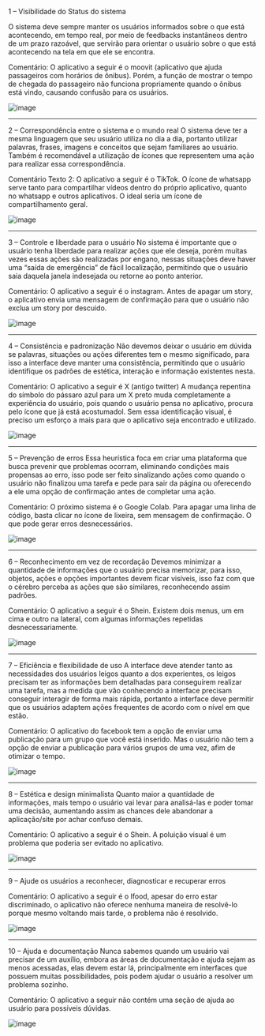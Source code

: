 1 – Visibilidade do Status do sistema

O sistema deve sempre manter os usuários informados sobre o que está acontecendo, em tempo real, por meio de feedbacks instantâneos dentro de um prazo razoável, que servirão para orientar o usuário sobre o que está acontecendo na tela em que ele se encontra.

Comentário: O aplicativo a seguir é o moovit (aplicativo que ajuda passageiros com horários de ônibus). Porém, a função de mostrar o tempo de chegada do passageiro não funciona propriamente quando o ônibus está vindo, causando confusão para os usuários.

![image](https://github.com/AmendoaM/Bertoti/assets/111988963/eea05afd-bab3-4251-819f-a1fbf1744077)


--------------------------------------------------------------------------------------------------------------------------------------------------------------------

 2 – Correspondência entre o sistema e o mundo real
O sistema deve ter a mesma linguagem que seu usuário utiliza no dia a dia, portanto utilizar palavras, frases, imagens e conceitos que sejam familiares ao usuário. Também é recomendável a utilização de ícones que representem uma ação para realizar essa correspondência.

Comentário Texto 2: O aplicativo a seguir é o TikTok. O ícone de whatsapp serve tanto para compartilhar vídeos dentro do próprio aplicativo, quanto no whatsapp e outros aplicativos. O ideal seria um ícone de compartilhamento geral.

![image](https://github.com/AmendoaM/Bertoti/assets/111988963/c15080ad-7560-465d-83bb-9fbd8d833d17)


--------------------------------------------------------------------------------------------------------------------------------------------------------------------
 
 3 – Controle e liberdade para o usuário
No sistema é importante que o usuário tenha liberdade para realizar ações que ele deseja, porém muitas vezes essas ações são realizadas por engano, nessas situações deve haver uma “saída de emergência” de fácil localização, permitindo que o usuário saia daquela janela indesejada ou retorne ao ponto anterior.

Comentário: O aplicativo a seguir é o instagram. Antes de apagar um story, o aplicativo envia uma mensagem de confirmação para que o usuário não exclua um story por descuido.

![image](https://github.com/AmendoaM/Bertoti/assets/111988963/9a6b69a3-62fd-4f6c-8f0f-15b12e8d3f56)


--------------------------------------------------------------------------------------------------------------------------------------------------------------------

4 – Consistência e padronização
Não devemos deixar o usuário em dúvida se palavras, situações ou ações diferentes tem o mesmo significado, para isso a interface deve manter uma consistência, permitindo que o usuário identifique os padrões de estética, interação e informação existentes nesta.

Comentário: O aplicativo a seguir é X (antigo twitter) A mudança repentina do símbolo do pássaro azul para um X preto muda completamente a experiência do usuário, pois quando o usuário pensa no aplicativo, procura pelo ícone que já está acostumadol. Sem essa identificação visual, é preciso um esforço a mais para que o aplicativo seja encontrado e utilizado.

![image](https://github.com/AmendoaM/Bertoti/assets/111988963/23b0b0db-b696-4535-96d9-b4202080cd14)


--------------------------------------------------------------------------------------------------------------------------------------------------------------------

5 – Prevenção de erros
Essa heurística foca em criar uma plataforma que busca prevenir que problemas ocorram, eliminando condições mais propensas ao erro, isso pode ser feito sinalizando ações como quando o usuário não finalizou uma tarefa e pede para sair da página ou oferecendo a ele uma opção de confirmação antes de completar uma ação.

Comentário: O próximo sistema é o Google Colab. Para apagar uma linha de código, basta clicar no ícone de lixeira, sem mensagem de confirmação. O que pode gerar erros desnecessários. 

![image](https://github.com/AmendoaM/Bertoti/assets/111988963/85a4f438-7e2a-4274-b9ca-6425b6531303)


--------------------------------------------------------------------------------------------------------------------------------------------------------------------

6 – Reconhecimento em vez de recordação
Devemos minimizar a quantidade de informações que o usuário precisa memorizar, para isso, objetos, ações e opções importantes devem ficar visíveis, isso faz com que o cérebro perceba as ações que são similares, reconhecendo assim padrões.

Comentário: O aplicativo a seguir é o Shein. Existem dois menus, um em cima e outro na lateral, com algumas informações repetidas desnecessariamente. 

![image](https://github.com/AmendoaM/Bertoti/assets/111988963/e91b9b9b-cda3-4a1e-97f3-133a7d8f3334)


--------------------------------------------------------------------------------------------------------------------------------------------------------------------

7 – Eficiência e flexibilidade de uso
A interface deve atender tanto as necessidades dos usuários leigos quanto a dos experientes, os leigos precisam ter as informações bem detalhadas para conseguirem realizar uma tarefa, mas a medida que vão conhecendo a interface precisam conseguir interagir de forma mais rápida, portanto a interface deve permitir que os usuários adaptem ações frequentes de acordo com o nível em que estão.

Comentário: O aplicativo do facebook tem a opção de enviar uma publicação para um grupo que você está inserido. Mas o usuário não tem a opção de enviar a publicação para vários grupos de uma vez, afim de otimizar o tempo.

![image](https://github.com/AmendoaM/Bertoti/assets/111988963/9987fee0-0a7c-44f1-855c-15c4dcdf4952)


--------------------------------------------------------------------------------------------------------------------------------------------------------------------

8 – Estética e design minimalista
Quanto maior a quantidade de informações, mais tempo o usuário vai levar para analisá-las e poder tomar uma decisão, aumentando assim as chances dele abandonar a aplicação/site por achar confuso demais.

Comentário: O aplicativo a seguir é o Shein. A poluição visual é um problema que poderia ser evitado no aplicativo.

![image](https://github.com/AmendoaM/Bertoti/assets/111988963/db3d790d-9a92-4f84-91eb-1dce3b1fb0cf)


--------------------------------------------------------------------------------------------------------------------------------------------------------------------

9 – Ajude os usuários a reconhecer, diagnosticar e recuperar erros

Comentário: O aplicativo a seguir é o Ifood, apesar do erro estar discriminado, o aplicativo não oferece nenhuma maneira de resolvê-lo porque mesmo voltando mais tarde, o problema não é resolvido. 

![image](https://github.com/AmendoaM/Bertoti/assets/111988963/f487560e-dded-4b4c-97e3-c5fc2dd24e66)


--------------------------------------------------------------------------------------------------------------------------------------------------------------------

10 – Ajuda e documentação
Nunca sabemos quando um usuário vai precisar de um auxílio, embora as áreas de documentação e ajuda sejam as menos acessadas, elas devem estar lá, principalmente em interfaces que possuem muitas possibilidades, pois podem ajudar o usuário a resolver um problema sozinho.  

Comentário: O aplicativo a seguir não contém uma seção de ajuda ao usuário para possíveis dúvidas.

![image](https://github.com/AmendoaM/Bertoti/assets/111988963/4d7d60bb-2446-4f29-9634-315b4d5558a3)


